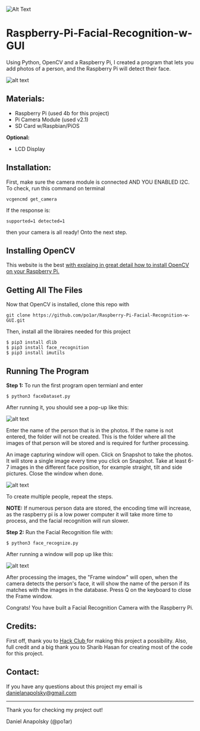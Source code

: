 ![Alt Text](https://media.giphy.com/media/kdXnsLKl3mMLG1kuuw/giphy.gif)

# Raspberry-Pi-Facial-Recognition-w-GUI

Using Python, OpenCV and a Raspberry Pi, I created a program that lets you add photos of a person, and the Raspberry Pi will detect their face.

![alt text](https://media.giphy.com/media/eIyieq01EAYkQS7qsB/giphy.gif)

## Materials:
- Raspberry Pi (used 4b for this project)
- Pi Camera Module (used v2.1)
- SD Card w/Raspbian/PiOS

**Optional:**
- LCD Display

## Installation:

First, make sure the camera module is connected AND YOU ENABLED I2C. To check, run this command on terminal 

```
vcgencmd get_camera
```
If the response is:
```
supported=1 detected=1
```
then your camera is all ready! Onto the next step.

## Installing OpenCV 
This website is the best <a href="https://www.pyimagesearch.com/2019/09/16/install-opencv-4-on-raspberry-pi-4-and-raspbian-buster/">with explaing in great detail how to install OpenCV on your Raspberry Pi.</a> 

## Getting All The Files 
Now that OpenCV is installed, clone this repo with
```
git clone https://github.com/po1ar/Raspberry-Pi-Facial-Recognition-w-GUI.git
```
Then, install all the libraires needed for this project
```
$ pip3 install dlib  
$ pip3 install face_recognition  
$ pip3 install imutils
```
## Running The Program
**Step 1:**
To run the first program open termianl and enter
```
$ python3 faceDataset.py 
```
After running it, you should see a pop-up like this:

![alt text](https://media.giphy.com/media/QBpSHY3JPTcgTb7YSn/giphy.gif)

Enter the name of the person that is in the photos. If the name is not entered, the folder will not be created. This is the folder where all the images of that person will be stored and is required for further processing.

An image capturing window will open. Click on Snapshot to take the photos. It will store a single image every time you click on Snapshot. Take at least 6-7 images in the different face position, for example straight, tilt and side pictures. Close the window when done.

![alt text](https://media.giphy.com/media/QTxt4wb68v4W9zIOqN/giphy.gif)

To create multiple people, repeat the steps.

**NOTE:** If numerous person data are stored, the encoding time will increase, as the raspberry pi is a low power computer it will take more time to process, and the facial recognition will run slower.

**Step 2:**
Run the Facial Recognition file with:
```
$ python3 face_recognize.py 
```
After running a window will pop up like this:

![alt text](https://media.giphy.com/media/UTf13jj0liZYTLf451/giphy.gif)

After processing the images, the "Frame window" will open, when the camera detects the person's face, it will show the name of the person if its matches with the images in the database. Press Q on the keyboard to close the Frame window.

Congrats! You have built a Facial Recognition Camera with the Raspberry Pi.

## Credits: 
First off, thank you to <a href="https://hackclub.com"> Hack Club </a> for making this project a possibility. Also, full credit and a big thank you to Sharib Hasan for creating most of the code for this project. 

## Contact: 
If you have any questions about this project my email is danielanapolsky@gmail.com

---------------------------------------
Thank you for checking my project out!

Daniel Anapolsky (@po1ar)
